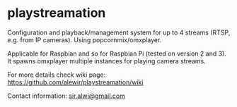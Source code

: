 # playstreamation

Configuration and playback/management system for up to 4 streams (RTSP, e.g. from IP cameras). Using popcornmix/omxplayer.

Applicable for Raspbian and so for Raspbian Pi (tested on version 2 and 3). It spawns omxplayer multiple instances for playing camera streams.

For more details check wiki page: https://github.com/alewir/playstreamation/wiki

Contact information: sir.alwi@gmail.com
